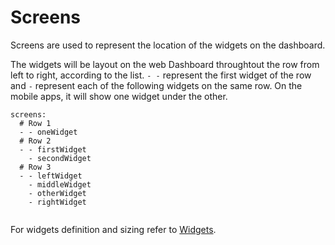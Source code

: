 # Screens

Screens are used to represent the location of the widgets on the dashboard. 

The widgets will be layout on the web Dashboard throughtout the row from left to right, according to the list. `- -` represent the first widget of the row and `-` represent each of the following widgets on the same row. On the mobile apps, it will show one widget under the other.


```
screens:
  # Row 1
  - - oneWidget
  # Row 2 
  - - firstWidget
    - secondWidget
  # Row 3
  - - leftWidget
    - middleWidget
    - otherWidget
    - rightWidget
  
```

For widgets definition and sizing refer to [Widgets](widgets.md).